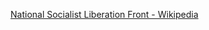 ﻿[National Socialist Liberation Front - Wikipedia](https://en.wikipedia.org/wiki/National_Socialist_Liberation_Front)